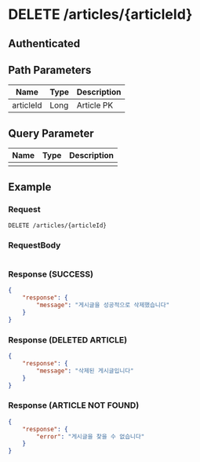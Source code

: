 # DELETE /articles/{articleId}
## Authenticated

## Path Parameters

| Name      | Type | Description |
|-----------|------|-------------|
| articleId | Long | Article PK  |

## Query Parameter

| Name | Type | Description |
| --- | --- | --- |
|  |  |  |

## Example

### Request

```
DELETE /articles/{articleId}
```

### RequestBody

```json

```

### Response (SUCCESS)

```json
{
    "response": {
        "message": "게시글을 성공적으로 삭제했습니다"
    }
}
```

### Response (DELETED ARTICLE)

```json
{
    "response": {
        "message": "삭제된 게시글입니다"
    }
}
```

### Response (ARTICLE NOT FOUND)

```json
{
    "response": {
        "error": "게시글을 찾을 수 없습니다"
    }
}
```